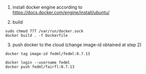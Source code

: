 1. install docker engine according to https://docs.docker.com/engine/install/ubuntu/

2. build
```
sudo chmod 777 /var/run/docker.sock
docker build . -f Dockerfile
```

3. push docker to the cloud (change image-id obtained at step 2)

```
docker tag image-id fedml/fedml:0.7.13

docker login --username fedml
docker push fedml/fairfl:0.7.13
```
